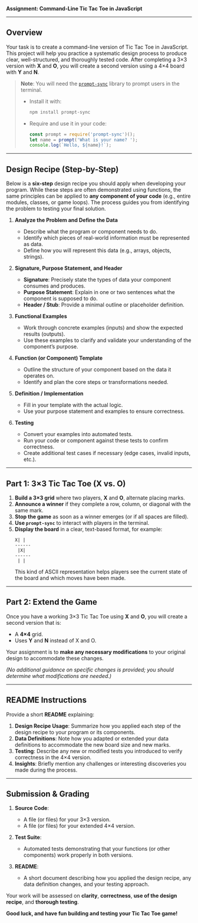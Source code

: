 **Assignment: Command-Line Tic Tac Toe in JavaScript**  

---

## Overview

Your task is to create a command-line version of Tic Tac Toe in JavaScript. This project will help you practice a systematic design process to produce clear, well-structured, and thoroughly tested code. After completing a 3×3 version with **X** and **O**, you will create a second version using a 4×4 board with **Y** and **N**.

> **Note**: You will need the [`prompt-sync`](https://www.npmjs.com/package/prompt-sync) library to prompt users in the terminal.  
> - Install it with:  
>   ```bash
>   npm install prompt-sync
>   ```  
> - Require and use it in your code:
>   ```js
>   const prompt = require('prompt-sync')();
>   let name = prompt('What is your name? ');
>   console.log(`Hello, ${name}!`);
>   ```

---

## Design Recipe (Step-by-Step)

Below is a **six-step** design recipe you should apply when developing your program. While these steps are often demonstrated using functions, the same principles can be applied to **any component of your code** (e.g., entire modules, classes, or game loops). The process guides you from identifying the problem to testing your final solution.

1. **Analyze the Problem and Define the Data**  
   - Describe what the program or component needs to do.  
   - Identify which pieces of real-world information must be represented as data.  
   - Define how you will represent this data (e.g., arrays, objects, strings).

2. **Signature, Purpose Statement, and Header**  
   - **Signature**: Precisely state the types of data your component consumes and produces.  
   - **Purpose Statement**: Explain in one or two sentences what the component is supposed to do.  
   - **Header / Stub**: Provide a minimal outline or placeholder definition.

3. **Functional Examples**  
   - Work through concrete examples (inputs) and show the expected results (outputs).  
   - Use these examples to clarify and validate your understanding of the component’s purpose.

4. **Function (or Component) Template**  
   - Outline the structure of your component based on the data it operates on.  
   - Identify and plan the core steps or transformations needed.

5. **Definition / Implementation**  
   - Fill in your template with the actual logic.  
   - Use your purpose statement and examples to ensure correctness.

6. **Testing**  
   - Convert your examples into automated tests.  
   - Run your code or component against these tests to confirm correctness.  
   - Create additional test cases if necessary (edge cases, invalid inputs, etc.).

---

## Part 1: 3×3 Tic Tac Toe (X vs. O)

1. **Build a 3×3 grid** where two players, **X** and **O**, alternate placing marks.  
2. **Announce a winner** if they complete a row, column, or diagonal with the same mark.  
3. **Stop the game** as soon as a winner emerges (or if all spaces are filled).  
4. **Use `prompt-sync`** to interact with players in the terminal.  
5. **Display the board** in a clear, text-based format, for example:
   ```
   X| | 
   ------
    |X| 
   ------
    | | 
   ```
   This kind of ASCII representation helps players see the current state of the board and which moves have been made.

---

## Part 2: Extend the Game

Once you have a working 3×3 Tic Tac Toe using **X** and **O**, you will create a second version that is:

- A **4×4** grid.  
- Uses **Y** and **N** instead of X and O.

Your assignment is to **make any necessary modifications** to your original design to accommodate these changes.  

*(No additional guidance on specific changes is provided; you should determine what modifications are needed.)*

---

## README Instructions

Provide a short **README** explaining:

1. **Design Recipe Usage**: Summarize how you applied each step of the design recipe to your program or its components.  
2. **Data Definitions**: Note how you adapted or extended your data definitions to accommodate the new board size and new marks.  
3. **Testing**: Describe any new or modified tests you introduced to verify correctness in the 4×4 version.  
4. **Insights**: Briefly mention any challenges or interesting discoveries you made during the process.

---

## Submission & Grading

1. **Source Code**:  
   - A file (or files) for your 3×3 version.  
   - A file (or files) for your extended 4×4 version.

2. **Test Suite**:  
   - Automated tests demonstrating that your functions (or other components) work properly in both versions.

3. **README**:  
   - A short document describing how you applied the design recipe, any data definition changes, and your testing approach.

Your work will be assessed on **clarity**, **correctness**, **use of the design recipe**, and **thorough testing**.  

**Good luck, and have fun building and testing your Tic Tac Toe game!**
